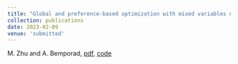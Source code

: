 ```yaml
---
title: "Global and preference-based optimization with mixed variables using piecewise aﬃne surrogates"
collection: publications
date: 2023-02-09
venue: 'submitted'
---
```

 M. Zhu and A. Bemporad, [pdf](https://arxiv.org/pdf/2302.04686.pdf), [code](https://github.com/mjzhu-p/PWAS)